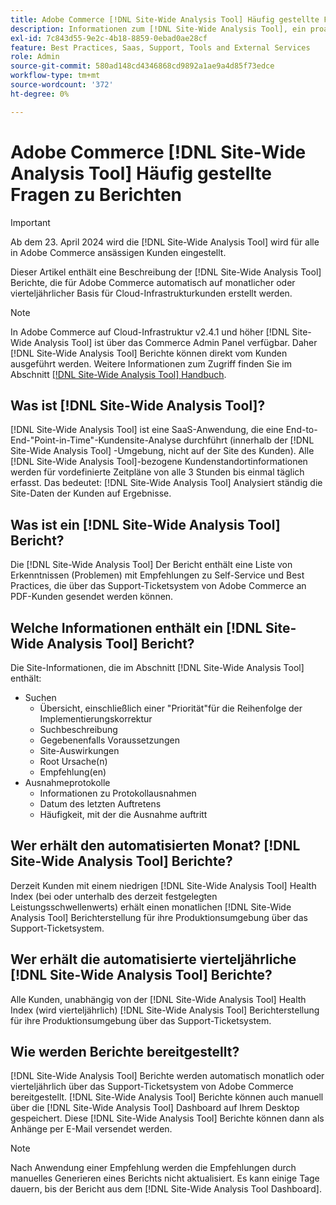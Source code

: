 ```yaml
---
title: Adobe Commerce [!DNL Site-Wide Analysis Tool] Häufig gestellte Fragen zu Berichten
description: Informationen zum [!DNL Site-Wide Analysis Tool], ein proaktives Self-Service-Tool und ein zentrales Repository, das detaillierte Systemeinblicke und Empfehlungen enthält, um die Sicherheit und Bedienbarkeit Ihrer Adobe Commerce-Installation sicherzustellen.
exl-id: 7c843d55-9e2c-4b18-8859-0ebad0ae28cf
feature: Best Practices, Saas, Support, Tools and External Services
role: Admin
source-git-commit: 580ad148cd4346868cd9892a1ae9a4d85f73edce
workflow-type: tm+mt
source-wordcount: '372'
ht-degree: 0%

---
```


# Adobe Commerce [!DNL Site-Wide Analysis Tool] Häufig gestellte Fragen zu Berichten

>[!IMPORTANT]
>
>Ab dem 23. April 2024 wird die [!DNL Site-Wide Analysis Tool] wird für alle in Adobe Commerce ansässigen Kunden eingestellt.

Dieser Artikel enthält eine Beschreibung der [!DNL Site-Wide Analysis Tool] Berichte, die für Adobe Commerce automatisch auf monatlicher oder vierteljährlicher Basis für Cloud-Infrastrukturkunden erstellt werden.

>[!NOTE]
>
>In Adobe Commerce auf Cloud-Infrastruktur v2.4.1 und höher [!DNL Site-Wide Analysis Tool] ist über das Commerce Admin Panel verfügbar. Daher [!DNL Site-Wide Analysis Tool] Berichte können direkt vom Kunden ausgeführt werden. Weitere Informationen zum Zugriff finden Sie im Abschnitt [[!DNL Site-Wide Analysis Tool] Handbuch](https://experienceleague.adobe.com/docs/commerce-operations/tools/site-wide-analysis-tool/access.html).

## Was ist [!DNL Site-Wide Analysis Tool]?

[!DNL Site-Wide Analysis Tool] ist eine SaaS-Anwendung, die eine End-to-End-&quot;Point-in-Time&quot;-Kundensite-Analyse durchführt (innerhalb der [!DNL Site-Wide Analysis Tool] -Umgebung, nicht auf der Site des Kunden). Alle [!DNL Site-Wide Analysis Tool]-bezogene Kundenstandortinformationen werden für vordefinierte Zeitpläne von alle 3 Stunden bis einmal täglich erfasst. Das bedeutet: [!DNL Site-Wide Analysis Tool] Analysiert ständig die Site-Daten der Kunden auf Ergebnisse.

## Was ist ein [!DNL Site-Wide Analysis Tool] Bericht?

Die [!DNL Site-Wide Analysis Tool] Der Bericht enthält eine Liste von Erkenntnissen (Problemen) mit Empfehlungen zu Self-Service und Best Practices, die über das Support-Ticketsystem von Adobe Commerce an PDF-Kunden gesendet werden können.

## Welche Informationen enthält ein [!DNL Site-Wide Analysis Tool] Bericht?

Die Site-Informationen, die im Abschnitt [!DNL Site-Wide Analysis Tool] enthält:

* Suchen
   * Übersicht, einschließlich einer &quot;Priorität&quot;für die Reihenfolge der Implementierungskorrektur
   * Suchbeschreibung
   * Gegebenenfalls Voraussetzungen
   * Site-Auswirkungen
   * Root Ursache(n)
   * Empfehlung(en)
* Ausnahmeprotokolle
   * Informationen zu Protokollausnahmen
   * Datum des letzten Auftretens
   * Häufigkeit, mit der die Ausnahme auftritt

## Wer erhält den automatisierten Monat? [!DNL Site-Wide Analysis Tool] Berichte?

Derzeit Kunden mit einem niedrigen [!DNL Site-Wide Analysis Tool] Health Index (bei oder unterhalb des derzeit festgelegten Leistungsschwellenwerts) erhält einen monatlichen [!DNL Site-Wide Analysis Tool] Berichterstellung für ihre Produktionsumgebung über das Support-Ticketsystem.

## Wer erhält die automatisierte vierteljährliche [!DNL Site-Wide Analysis Tool] Berichte?

Alle Kunden, unabhängig von der [!DNL Site-Wide Analysis Tool] Health Index (wird vierteljährlich) [!DNL Site-Wide Analysis Tool] Berichterstellung für ihre Produktionsumgebung über das Support-Ticketsystem.

## Wie werden Berichte bereitgestellt?

[!DNL Site-Wide Analysis Tool] Berichte werden automatisch monatlich oder vierteljährlich über das Support-Ticketsystem von Adobe Commerce bereitgestellt. [!DNL Site-Wide Analysis Tool] Berichte können auch manuell über die [!DNL Site-Wide Analysis Tool] Dashboard auf Ihrem Desktop gespeichert. Diese [!DNL Site-Wide Analysis Tool] Berichte können dann als Anhänge per E-Mail versendet werden.

>[!NOTE]
>
>Nach Anwendung einer Empfehlung werden die Empfehlungen durch manuelles Generieren eines Berichts nicht aktualisiert. Es kann einige Tage dauern, bis der Bericht aus dem [!DNL Site-Wide Analysis Tool Dashboard].
